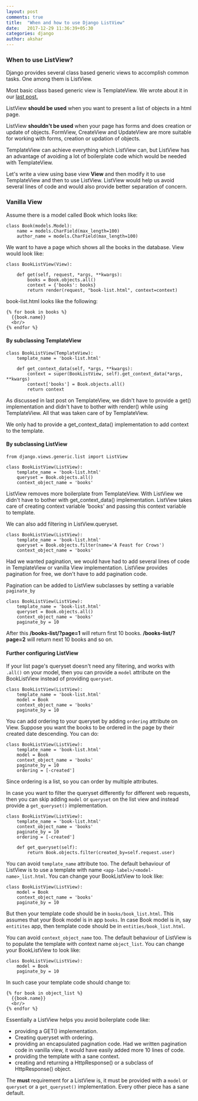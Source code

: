 ```yaml
---
layout: post
comments: true
title:  "When and how to use Django ListView"
date:   2017-12-29 11:36:39+05:30
categories: django
author: akshar
---
```


### When to use ListView?

Django provides several class based generic views to accomplish common tasks. One among them is ListView.

Most basic class based generic view is TemplateView. We wrote about it in our <a href="http://agiliq.com/blog/2017/12/when-and-how-use-django-templateview/" target="_blank">last post.</a>

ListView **should be used** when you want to present a list of objects in a html page.

ListView **shouldn't be used** when your page has forms and does creation or update of objects. FormView, CreateView and UpdateView are more suitable for working with forms, creation or updation of objects.

TemplateView can achieve everything which ListView can, but ListView has an advantage of avoiding a lot of boilerplate code which would be needed with TemplateView.

Let's write a view using base view **View** and then modify it to use TemplateView and then to use ListView. ListView would help us avoid several lines of code and would also provide better separation of concern.

### Vanilla View

Assume there is a model called Book which looks like:

    class Book(models.Model):
        name = models.CharField(max_length=100)
        author_name = models.CharField(max_length=100)

We want to have a page which shows all the books in the database. View would look like:

	class BookListView(View):

		def get(self, request, *args, **kwargs):
			books = Book.objects.all()
			context = {'books': books}
			return render(request, "book-list.html", context=context)

book-list.html looks like the following:

	{% for book in books %}
	  {{book.name}}
	  <br/>
	{% endfor %}

#### By subclassing TemplateView

	class BookListView(TemplateView):
		template_name = 'book-list.html'

		def get_context_data(self, *args, **kwargs):
			context = super(BookListView, self).get_context_data(*args, **kwargs)
			context['books'] = Book.objects.all()
			return context

As discussed in last post on TemplateView, we didn't have to provide a get() implementation and didn't have to bother with render() while using TemplateView. All that was taken care of by TemplateView.

We only had to provide a get_context_data() implementation to add context to the template.

#### By subclassing ListView

	from django.views.generic.list import ListView

	class BookListView(ListView):
		template_name = 'book-list.html'
		queryset = Book.objects.all()
		context_object_name = 'books'

ListView removes more boilerplate from TemplateView. With ListView we didn't have to bother with get_context_data() implementation. ListView takes care of creating context variable 'books' and passing this context variable to template.

We can also add filtering in ListView.queryset.

	class BookListView(ListView):
		template_name = 'book-list.html'
		queryset = Book.objects.filter(name='A Feast for Crows')
		context_object_name = 'books'

Had we wanted pagination, we would have had to add several lines of code in TemplateView or vanilla View implementation. ListView provides pagination for free, we don't have to add pagination code.

Pagination can be added to ListView subclasses by setting a variable `paginate_by`

	class BookListView(ListView):
		template_name = 'book-list.html'
		queryset = Book.objects.all()
		context_object_name = 'books'
		paginate_by = 10

After this **/books-list/?page=1** will return first 10 books. **/books-list/?page=2** will return next 10 books and so on.

#### Further configuring ListView

If your list page's queryset doesn't need any filtering, and works with `.all()` on your model, then you can provide a `model` attribute on the BookListView instead of providing `queryset`.

	class BookListView(ListView):
		template_name = 'book-list.html'
		model = Book
		context_object_name = 'books'
		paginate_by = 10

You can add ordering to your queryset by adding `ordering` attribute on View. Suppose you want the books to be ordered in the page by their created date descending. You can do:

	class BookListView(ListView):
		template_name = 'book-list.html'
		model = Book
		context_object_name = 'books'
		paginate_by = 10
		ordering = [-created']

Since ordering is a list, so you can order by multiple attributes.

In case you want to filter the queryset differently for different web requests, then you can skip adding `model` or `queryset` on the list view and instead provide a `get_queryset()` implementation.

	class BookListView(ListView):
		template_name = 'book-list.html'
		context_object_name = 'books'
		paginate_by = 10
		ordering = [-created']

	    def get_queryset(self):
	        return Book.objects.filter(created_by=self.request.user)

You can avoid `template_name` attribute too. The default behaviour of ListView is to use a template with name `<app-label>/<model-name>_list.html`. You can change your BookListView to look like:

	class BookListView(ListView):
		model = Book
		context_object_name = 'books'
		paginate_by = 10

But then your template code should be in `books/book_list.html`. This assumes that your Book model is in app `books`. In case Book model is in, say `entitites` app, then template code should be in `entities/book_list.html`.

You can avoid `context_object_name` too. The default behaviour of ListView is to populate the template with context name `object_list`. You can change your BookListView to look like:

	class BookListView(ListView):
		model = Book
		paginate_by = 10

In such case your template code should change to:

	{% for book in object_list %}
	  {{book.name}}
	  <br/>
	{% endfor %}

Essentially a ListView helps you avoid boilerplate code like:

* providing a GET() implementation.
* Creating queryset with ordering.
* providing an encapsulated pagination code. Had we written pagination code in vanilla view, it would have easily added more 10 lines of code.
* providing the template with a sane context.
* creating and returning a HttpResponse() or a subclass of HttpResponse() object.

The **must** requirement for a ListView is, it must be provided with a `model` or `queryset` or a `get_queryset()` implementation. Every other piece has a sane default.
